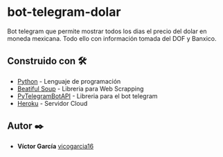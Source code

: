 # bot-telegram-dolar

Bot telegram que permite mostrar todos los dias el precio del dolar en moneda mexicana. Todo ello con información tomada del DOF y Banxico.

## Construido con 🛠️

* [Python](https://www.python.org/) - Lenguaje de programación
* [Beatiful Soup](https://www.crummy.com/software/BeautifulSoup/bs4/doc/) - Libreria para Web Scrapping
* [PyTelegramBotAPI](https://github.com/eternnoir/pyTelegramBotAPI) - Libreria para el bot telegram
* [Heroku](http://www.heroku.com) - Servidor Cloud

## Autor ✒️

* **Víctor García** [vicogarcia16](https://github.com/vicogarcia16) 
